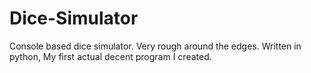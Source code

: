 # Dice-Simulator
Console based dice simulator. Very rough around the edges. Written in python, My first actual decent program I created.
